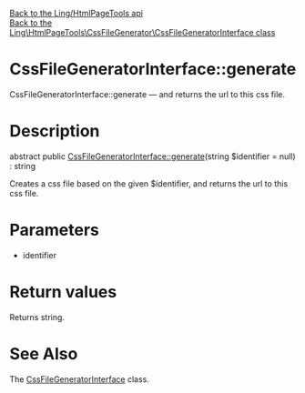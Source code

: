 [Back to the Ling/HtmlPageTools api](https://github.com/lingtalfi/HtmlPageTools/blob/master/doc/api/Ling/HtmlPageTools.md)<br>
[Back to the Ling\HtmlPageTools\CssFileGenerator\CssFileGeneratorInterface class](https://github.com/lingtalfi/HtmlPageTools/blob/master/doc/api/Ling/HtmlPageTools/CssFileGenerator/CssFileGeneratorInterface.md)


CssFileGeneratorInterface::generate
================



CssFileGeneratorInterface::generate — and returns the url to this css file.




Description
================


abstract public [CssFileGeneratorInterface::generate](https://github.com/lingtalfi/HtmlPageTools/blob/master/doc/api/Ling/HtmlPageTools/CssFileGenerator/CssFileGeneratorInterface/generate.md)(string $identifier = null) : string




Creates a css file based on the given $identifier,
and returns the url to this css file.




Parameters
================


- identifier

    


Return values
================

Returns string.








See Also
================

The [CssFileGeneratorInterface](https://github.com/lingtalfi/HtmlPageTools/blob/master/doc/api/Ling/HtmlPageTools/CssFileGenerator/CssFileGeneratorInterface.md) class.



